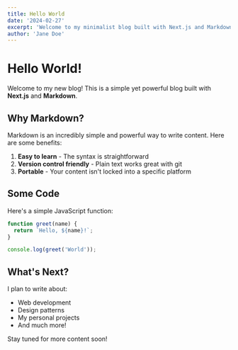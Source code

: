 ```yaml
---
title: Hello World
date: '2024-02-27'
excerpt: 'Welcome to my minimalist blog built with Next.js and Markdown'
author: 'Jane Doe'
---
```


# Hello World!

Welcome to my new blog! This is a simple yet powerful blog built with **Next.js** and **Markdown**.

## Why Markdown?

Markdown is an incredibly simple and powerful way to write content. Here are some benefits:

1. **Easy to learn** - The syntax is straightforward
2. **Version control friendly** - Plain text works great with git
3. **Portable** - Your content isn't locked into a specific platform

## Some Code

Here's a simple JavaScript function:

```javascript
function greet(name) {
  return `Hello, ${name}!`;
}

console.log(greet('World'));
```

## What's Next?

I plan to write about:

- Web development
- Design patterns
- My personal projects
- And much more!

Stay tuned for more content soon!